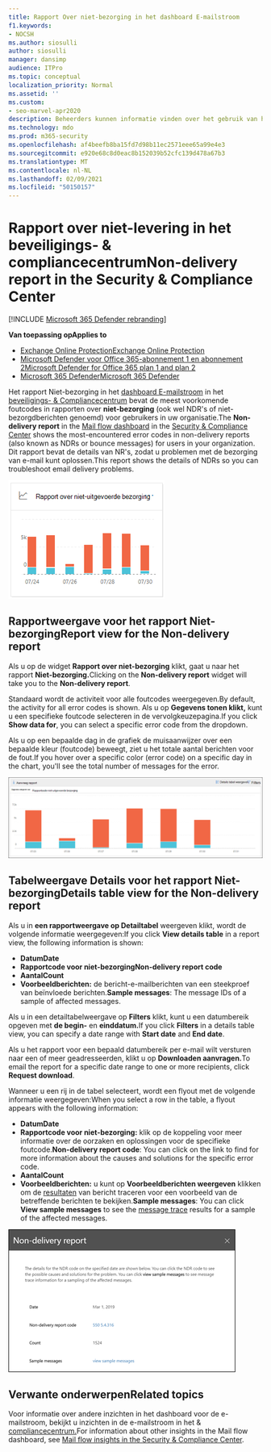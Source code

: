 ```yaml
---
title: Rapport Over niet-bezorging in het dashboard E-mailstroom
f1.keywords:
- NOCSH
ms.author: siosulli
author: siosulli
manager: dansimp
audience: ITPro
ms.topic: conceptual
localization_priority: Normal
ms.assetid: ''
ms.custom:
- seo-marvel-apr2020
description: Beheerders kunnen informatie vinden over het gebruik van het rapport Niet-bezorgingsdetails in het dashboard E-mailstroom in het beveiligings- & Compliancecentrum om de meest voorkomende foutcodes in rapporten over niet-bezorging (ook wel NDR's of niet-bezorgdberichten genoemd) van afzenders in uw organisatie te controleren.
ms.technology: mdo
ms.prod: m365-security
ms.openlocfilehash: af4beefb8ba15fd7d98b11ec2571eee65a99e4e3
ms.sourcegitcommit: e920e68c8d0eac8b152039b52cfc139d478a67b3
ms.translationtype: MT
ms.contentlocale: nl-NL
ms.lasthandoff: 02/09/2021
ms.locfileid: "50150157"
---
```

# <a name="non-delivery-report-in-the-security--compliance-center"></a><span data-ttu-id="ab4f7-103">Rapport over niet-levering in het beveiligings- & compliancecentrum</span><span class="sxs-lookup"><span data-stu-id="ab4f7-103">Non-delivery report in the Security & Compliance Center</span></span>

[!INCLUDE [Microsoft 365 Defender rebranding](../includes/microsoft-defender-for-office.md)]

<span data-ttu-id="ab4f7-104">**Van toepassing op**</span><span class="sxs-lookup"><span data-stu-id="ab4f7-104">**Applies to**</span></span>
- [<span data-ttu-id="ab4f7-105">Exchange Online Protection</span><span class="sxs-lookup"><span data-stu-id="ab4f7-105">Exchange Online Protection</span></span>](https://go.microsoft.com/fwlink/?linkid=2148611)
- [<span data-ttu-id="ab4f7-106">Microsoft Defender voor Office 365-abonnement 1 en abonnement 2</span><span class="sxs-lookup"><span data-stu-id="ab4f7-106">Microsoft Defender for Office 365 plan 1 and plan 2</span></span>](https://go.microsoft.com/fwlink/?linkid=2148715)
- [<span data-ttu-id="ab4f7-107">Microsoft 365 Defender</span><span class="sxs-lookup"><span data-stu-id="ab4f7-107">Microsoft 365 Defender</span></span>](https://go.microsoft.com/fwlink/?linkid=2118804)

<span data-ttu-id="ab4f7-108">Het rapport Niet-bezorging in het [dashboard E-mailstroom](mail-flow-insights-v2.md) in het [beveiligings- & Compliancecentrum](https://protection.office.com) bevat de meest voorkomende foutcodes in rapporten over **niet-bezorging** (ook wel NDR's of niet-bezorgdberichten genoemd) voor gebruikers in uw organisatie.</span><span class="sxs-lookup"><span data-stu-id="ab4f7-108">The **Non-delivery report** in the [Mail flow dashboard](mail-flow-insights-v2.md) in the [Security & Compliance Center](https://protection.office.com) shows the most-encountered error codes in non-delivery reports (also known as NDRs or bounce messages) for users in your organization.</span></span> <span data-ttu-id="ab4f7-109">Dit rapport bevat de details van NR's, zodat u problemen met de bezorging van e-mail kunt oplossen.</span><span class="sxs-lookup"><span data-stu-id="ab4f7-109">This report shows the details of NDRs so you can troubleshoot email delivery problems.</span></span>

![Widget Rapport over niet-bezorging in het dashboard E-mailstroom in het & Compliancecentrum](../../media/mfi-non-delivery-report-widget.png)

## <a name="report-view-for-the-non-delivery-report"></a><span data-ttu-id="ab4f7-111">Rapportweergave voor het rapport Niet-bezorging</span><span class="sxs-lookup"><span data-stu-id="ab4f7-111">Report view for the Non-delivery report</span></span>

<span data-ttu-id="ab4f7-112">Als u op de widget **Rapport over niet-bezorging** klikt, gaat u naar het rapport **Niet-bezorging.**</span><span class="sxs-lookup"><span data-stu-id="ab4f7-112">Clicking on the **Non-delivery report** widget will take you to the **Non-delivery report**.</span></span>

<span data-ttu-id="ab4f7-113">Standaard wordt de activiteit voor alle foutcodes weergegeven.</span><span class="sxs-lookup"><span data-stu-id="ab4f7-113">By default, the activity for all error codes is shown.</span></span> <span data-ttu-id="ab4f7-114">Als u op **Gegevens tonen klikt,** kunt u een specifieke foutcode selecteren in de vervolgkeuzepagina.</span><span class="sxs-lookup"><span data-stu-id="ab4f7-114">If you click **Show data for**, you can select a specific error code from the dropdown.</span></span>

<span data-ttu-id="ab4f7-115">Als u op een bepaalde dag in de grafiek de muisaanwijzer over een bepaalde kleur (foutcode) beweegt, ziet u het totale aantal berichten voor de fout.</span><span class="sxs-lookup"><span data-stu-id="ab4f7-115">If you hover over a specific color (error code) on a specific day in the chart, you'll see the total number of messages for the error.</span></span>

![Rapportweergave in het rapport Niet-geaccepteerd domein](../../media/mfi-non-delivery-report-overview-view.png)

## <a name="details-table-view-for-the-non-delivery-report"></a><span data-ttu-id="ab4f7-117">Tabelweergave Details voor het rapport Niet-bezorging</span><span class="sxs-lookup"><span data-stu-id="ab4f7-117">Details table view for the Non-delivery report</span></span>

<span data-ttu-id="ab4f7-118">Als u in **een rapportweergave op Detailtabel** weergeven klikt, wordt de volgende informatie weergegeven:</span><span class="sxs-lookup"><span data-stu-id="ab4f7-118">If you click **View details table** in a report view, the following information is shown:</span></span>

- <span data-ttu-id="ab4f7-119">**Datum**</span><span class="sxs-lookup"><span data-stu-id="ab4f7-119">**Date**</span></span>
- <span data-ttu-id="ab4f7-120">**Rapportcode voor niet-bezorging**</span><span class="sxs-lookup"><span data-stu-id="ab4f7-120">**Non-delivery report code**</span></span>
- <span data-ttu-id="ab4f7-121">**Aantal**</span><span class="sxs-lookup"><span data-stu-id="ab4f7-121">**Count**</span></span>
- <span data-ttu-id="ab4f7-122">**Voorbeeldberichten:** de bericht-e-mailberichten van een steekproef van beïnvloede berichten.</span><span class="sxs-lookup"><span data-stu-id="ab4f7-122">**Sample messages**: The message IDs of a sample of affected messages.</span></span>

<span data-ttu-id="ab4f7-123">Als u in een detailtabelweergave op **Filters** klikt, kunt u een datumbereik opgeven met **de begin-** en **einddatum.**</span><span class="sxs-lookup"><span data-stu-id="ab4f7-123">If you click **Filters** in a details table view, you can specify a date range with **Start date** and **End date**.</span></span>

<span data-ttu-id="ab4f7-124">Als u het rapport voor een bepaald datumbereik per e-mail wilt versturen naar een of meer geadresseerden, klikt u op **Downloaden aanvragen.**</span><span class="sxs-lookup"><span data-stu-id="ab4f7-124">To email the report for a specific date range to one or more recipients, click **Request download**.</span></span>

<span data-ttu-id="ab4f7-125">Wanneer u een rij in de tabel selecteert, wordt een flyout met de volgende informatie weergegeven:</span><span class="sxs-lookup"><span data-stu-id="ab4f7-125">When you select a row in the table, a flyout appears with the following information:</span></span>

- <span data-ttu-id="ab4f7-126">**Datum**</span><span class="sxs-lookup"><span data-stu-id="ab4f7-126">**Date**</span></span>
- <span data-ttu-id="ab4f7-127">**Rapportcode voor niet-bezorging:** klik op de koppeling voor meer informatie over de oorzaken en oplossingen voor de specifieke foutcode.</span><span class="sxs-lookup"><span data-stu-id="ab4f7-127">**Non-delivery report code**: You can click on the link to find for more information about the causes and solutions for the specific error code.</span></span>
- <span data-ttu-id="ab4f7-128">**Aantal**</span><span class="sxs-lookup"><span data-stu-id="ab4f7-128">**Count**</span></span>
- <span data-ttu-id="ab4f7-129">**Voorbeeldberichten:** u kunt op **Voorbeeldberichten weergeven** klikken om de [resultaten](message-trace-scc.md) van bericht traceren voor een voorbeeld van de betreffende berichten te bekijken.</span><span class="sxs-lookup"><span data-stu-id="ab4f7-129">**Sample messages**: You can click **View sample messages** to see the [message trace](message-trace-scc.md) results for a sample of the affected messages.</span></span>

![Flyout Details na het selecteren van een rij in de tabelweergave Details in het rapport Niet-bezorging](../../media/mfi-non-delivery-report-details-flyout.png)

## <a name="related-topics"></a><span data-ttu-id="ab4f7-131">Verwante onderwerpen</span><span class="sxs-lookup"><span data-stu-id="ab4f7-131">Related topics</span></span>

<span data-ttu-id="ab4f7-132">Voor informatie over andere inzichten in het dashboard voor de e-mailstroom, bekijkt u inzichten in de e-mailstroom in het & [compliancecentrum.](mail-flow-insights-v2.md)</span><span class="sxs-lookup"><span data-stu-id="ab4f7-132">For information about other insights in the Mail flow dashboard, see [Mail flow insights in the Security & Compliance Center](mail-flow-insights-v2.md).</span></span>
